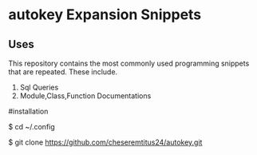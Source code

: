 # autokey Expansion Snippets
## Uses
This repository contains the most commonly used programming snippets that are repeated.
These include.
1. Sql Queries
2. Module,Class,Function Documentations

#installation

$ cd ~/.config

$ git clone https://github.com/cheseremtitus24/autokey.git

